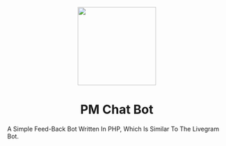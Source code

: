 <p align="center">
  <img src="https://telegra.ph/file/b2575cd4886e062c172f4.png" width="180" height="180">
  <h1 align="center">PM Chat Bot</h1>
</p>

A Simple Feed-Back Bot Written In PHP, Which Is Similar To The Livegram Bot.
